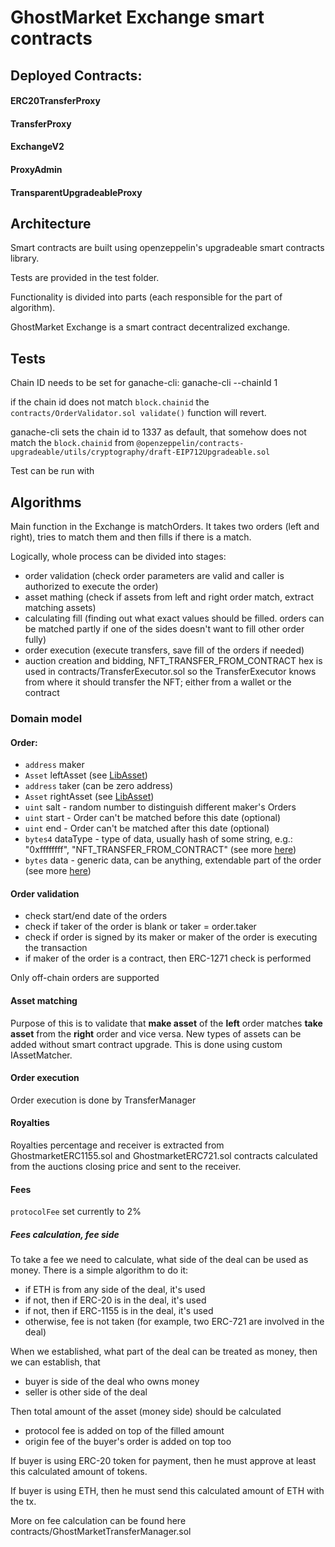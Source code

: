 # GhostMarket Exchange smart contracts

## Deployed Contracts:

#### ERC20TransferProxy

#### TransferProxy

#### ExchangeV2

#### ProxyAdmin

#### TransparentUpgradeableProxy

## Architecture

Smart contracts are built using openzeppelin's upgradeable smart contracts library.

Tests are provided in the test folder.

Functionality is divided into parts (each responsible for the part of algorithm).

GhostMarket Exchange is a smart contract decentralized exchange.

## Tests

Chain ID needs to be set for ganache-cli:
ganache-cli --chainId 1

if the chain id does not match `block.chainid` the `contracts/OrderValidator.sol validate()` function will revert.

ganache-cli sets the chain id to 1337 as default, that somehow does not match the `block.chainid` 
from `@openzeppelin/contracts-upgradeable/utils/cryptography/draft-EIP712Upgradeable.sol`

Test can be run with 



## Algorithms

Main function in the Exchange is matchOrders. It takes two orders (left and right), tries to match them and then fills if there is a match.

Logically, whole process can be divided into stages:

- order validation (check order parameters are valid and caller is authorized to execute the order)
- asset mathing (check if assets from left and right order match, extract matching assets)
- calculating fill (finding out what exact values should be filled. orders can be matched partly if one of the sides doesn't want to fill other order fully)
- order execution (execute transfers, save fill of the orders if needed)
- auction creation and bidding, NFT_TRANSFER_FROM_CONTRACT hex is used in contracts/TransferExecutor.sol
so the TransferExecutor knows from where it should transfer the NFT; either from a wallet or the contract


### Domain model

#### Order:

- `address` maker
- `Asset` leftAsset (see [LibAsset](contracts/lib/LibAsset.md))
- `address` taker (can be zero address)
- `Asset` rightAsset (see [LibAsset](contracts/lib/LibAsset.md))
- `uint` salt - random number to distinguish different maker's Orders
- `uint` start - Order can't be matched before this date (optional)
- `uint` end - Order can't be matched after this date (optional)
- `bytes4` dataType - type of data, usually hash of some string, e.g.: "0xffffffff", "NFT_TRANSFER_FROM_CONTRACT" (see more [here](./contracts/LibOrderData.md))
- `bytes` data - generic data, can be anything, extendable part of the order (see more [here](./contracts/LibOrderData.md))

#### Order validation

- check start/end date of the orders
- check if taker of the order is blank or taker = order.taker
- check if order is signed by its maker or maker of the order is executing the transaction
- if maker of the order is a contract, then ERC-1271 check is performed

Only off-chain orders are supported

#### Asset matching

Purpose of this is to validate that **make asset** of the **left** order matches **take asset** from the **right** order and vice versa.
New types of assets can be added without smart contract upgrade. This is done using custom IAssetMatcher.

#### Order execution

Order execution is done by TransferManager
#### Royalties

Royalties percentage and receiver is extracted from GhostmarketERC1155.sol and GhostmarketERC721.sol contracts
calculated from the auctions closing price and sent to the receiver.

#### Fees

`protocolFee` set currently to 2%
##### Fees calculation, fee side

To take a fee we need to calculate, what side of the deal can be used as money.
There is a simple algorithm to do it:
- if ETH is from any side of the deal, it's used
- if not, then if ERC-20 is in the deal, it's used
- if not, then if ERC-1155 is in the deal, it's used
- otherwise, fee is not taken (for example, two ERC-721 are involved in the deal)

When we established, what part of the deal can be treated as money, then we can establish, that
- buyer is side of the deal who owns money
- seller is other side of the deal

Then total amount of the asset (money side) should be calculated
- protocol fee is added on top of the filled amount
- origin fee of the buyer's order is added on top too

If buyer is using ERC-20 token for payment, then he must approve at least this calculated amount of tokens.

If buyer is using ETH, then he must send this calculated amount of ETH with the tx.

More on fee calculation can be found here contracts/GhostMarketTransferManager.sol